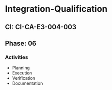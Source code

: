 # Integration-Qualification

## CI: CI-CA-E3-004-003
## Phase: 06

### Activities
- Planning
- Execution
- Verification
- Documentation
